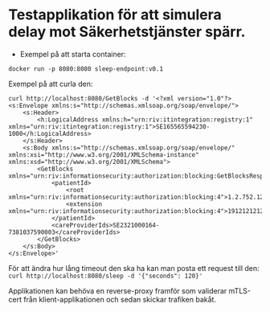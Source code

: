 # Testapplikation för att simulera delay mot Säkerhetstjänster spärr.

* Exempel på att starta container:
```
docker run -p 8080:8080 sleep-endpoint:v0.1
```

Exempel på att curla den:
```
curl http://localhost:8080/GetBlocks -d '<?xml version="1.0"?>
<s:Envelope xmlns:s="http://schemas.xmlsoap.org/soap/envelope/">
	<s:Header>
		<h:LogicalAddress xmlns:h="urn:riv:itintegration:registry:1" xmlns="urn:riv:itintegration:registry:1">SE165565594230-1000</h:LogicalAddress>
	</s:Header>
	<s:Body xmlns:s="http://schemas.xmlsoap.org/soap/envelope/" xmlns:xsi="http://www.w3.org/2001/XMLSchema-instance" xmlns:xsd="http://www.w3.org/2001/XMLSchema">
		<GetBlocks xmlns="urn:riv:informationsecurity:authorization:blocking:GetBlocksResponder:4">
			<patientId>
				<root xmlns="urn:riv:informationsecurity:authorization:blocking:4">1.2.752.129.2.1.3.1</root>
				<extension xmlns="urn:riv:informationsecurity:authorization:blocking:4">191212121212</extension>
			</patientId>
			<careProviderIds>SE2321000164-7381037590003</careProviderIds>
		</GetBlocks>
	</s:Body>
</s:Envelope>'
```
För att ändra hur lång timeout den ska ha kan man posta ett request till den:  
`curl http://localhost:8080/sleep -d '{"seconds": 120}'`  

Applikationen kan behöva en reverse-proxy framför som validerar mTLS-cert från klient-applikationen och sedan skickar trafiken bakåt.